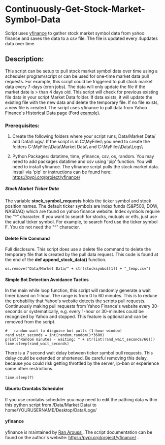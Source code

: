 # Continuously-Get-Stock-Market-Symbol-Data
Script uses [yfinance](https://pypi.org/project/yfinance/) to gather stock market symbol data from yahoo finance and saves the data to a csv file. The file is updated every 4updates data over time.

## Description:

This script can be setup to pull stock market symbol data over time using a scheduler program/script or can be used for one-time market data pull requests. For example, this script could be triggered to pull stock market data every 7-days (cron jobs). The data will only update the file if the market date is > than 4 days old. This script will check for previous existing file data in your script Market Data folder. If data exists, it will update the existing file with the new data and delete the temporary file. If no file exists, a new file is created. The script uses yfinance to pull data from Yahoo Finance's Historical Data page (Ford [example](https://finance.yahoo.com/quote/F/history?p=F)).

### Prerequisites:

1. Create the following folders where your script runs, Data/Market Data/ and Data/Logs/. If the script is in C:\MyFiles\ you need to create the folders C:\MyFiles\Data\Market Data\ and C:\MyFiles\Data\Logs\
    
2. Python Packages: datatime, time, yfinance, csv, os, random. You may need to add packages datatime and csv using 'pip' function. You will need to install yfinance. The yfinance script pulls the stock market data. Install via 'pip' or instructions can be found here: https://pypi.org/project/yfinance/

##### Stock Market Ticker Data

The variable **stock_symbol_requests** holds the ticker symbol and stock position names. The default ticker symbols are index funds (S&P500, DOW, NASDAQ) which are found on yahoo finance website. Index symbols require the "^" character. If you want to search for stocks, mutuals or etfs, just use the actual ticker symbol. For example, to search Ford use the ticker symbol F. You do not need the "^" character. 

#### Delete File Command

Full disclosure. This script does use a delete file command to delete the temporary file that is created by the pull data request. This code is found at the end of the **def append_stock_data()** function. 

    os.remove("Data/Market Data/" + str(stocksymbol[1]) + "_temp.csv")

#### Simple Bot Detection Avoidance Tactics

In the main while loop function, this script will randomly generate a wait timer based on 1-hour. The range is from 0 to 60 minutes. This is to reduce the probability that Yahoo's website detects the scripts pull requests. Continuously making pull requests from Yahoo Finance's website every 30-seconds or systematically, e.g. every 1-hour or 30-minutes could be recognized by Yahoo and stopped. This feature is optional and can be removed from the script.

```
#   random wait to disguise bot pulls (1-hour window)
rand_wait_seconds = int(random.random()*3600)
print("Random minutes - waiting: " + str(int(rand_wait_seconds/60)))
time.sleep(rand_wait_seconds)
```

There is a 7 second wait delay between ticker symbol pull requests. This delay could be extended or shortened. Be careful removing this delay, because you could risk getting throttled by the server, ip-ban or experience some other restrictions. 

    time.sleep(7)
    
#### Ubuntu Crontabs Scheduler

If you use crontabs scheduler you may need to edit the pathing data within this python script from /Data/Market Data/ to home/YOURUSERNAME/Desktop/Data/Logs/

#### yfinance

yfinance is maintained by [Ran Aroussi](https://pypi.org/user/ranaroussi/). The script documentation can be found on the author's website: https://pypi.org/project/yfinance/ .
  
